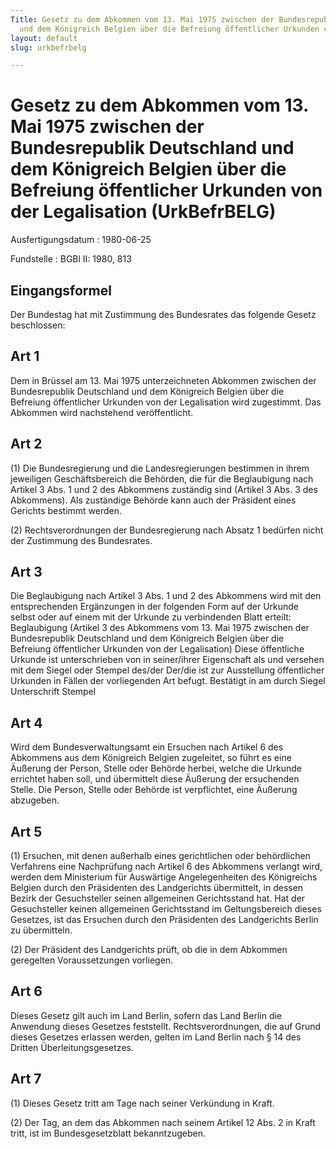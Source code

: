 ```yaml
---
Title: Gesetz zu dem Abkommen vom 13. Mai 1975 zwischen der Bundesrepublik Deutschland
  und dem Königreich Belgien über die Befreiung öffentlicher Urkunden von der Legalisation
layout: default
slug: urkbefrbelg

---
```


# Gesetz zu dem Abkommen vom 13. Mai 1975 zwischen der Bundesrepublik Deutschland und dem Königreich Belgien über die Befreiung öffentlicher Urkunden von der Legalisation (UrkBefrBELG)

Ausfertigungsdatum
:   1980-06-25

Fundstelle
:   BGBl II: 1980, 813



## Eingangsformel

Der Bundestag hat mit Zustimmung des Bundesrates das folgende Gesetz
beschlossen:


## Art 1

Dem in Brüssel am 13. Mai 1975 unterzeichneten Abkommen zwischen der
Bundesrepublik Deutschland und dem Königreich Belgien über die
Befreiung öffentlicher Urkunden von der Legalisation wird zugestimmt.
Das Abkommen wird nachstehend veröffentlicht.


## Art 2

(1) Die Bundesregierung und die Landesregierungen bestimmen in ihrem
jeweiligen Geschäftsbereich die Behörden, die für die Beglaubigung
nach Artikel 3 Abs. 1 und 2 des Abkommens zuständig sind (Artikel 3
Abs. 3 des Abkommens). Als zuständige Behörde kann auch der Präsident
eines Gerichts bestimmt werden.

(2) Rechtsverordnungen der Bundesregierung nach Absatz 1 bedürfen
nicht der Zustimmung des Bundesrates.


## Art 3

Die Beglaubigung nach Artikel 3 Abs. 1 und 2 des Abkommens wird mit
den entsprechenden Ergänzungen in der folgenden Form auf der Urkunde
selbst oder auf einem mit der Urkunde zu verbindenden Blatt erteilt:
Beglaubigung
(Artikel 3 des Abkommens vom 13. Mai 1975 zwischen der Bundesrepublik
Deutschland und dem Königreich Belgien über die Befreiung öffentlicher
Urkunden von der Legalisation)
Diese öffentliche Urkunde ist unterschrieben
von
in seiner/ihrer Eigenschaft als
und versehen mit dem Siegel oder Stempel
des/der
Der/die                       ist zur Ausstellung
öffentlicher Urkunden in Fällen der vorliegenden Art befugt.
Bestätigt
in               am
durch
Siegel           Unterschrift
Stempel


## Art 4

Wird dem Bundesverwaltungsamt ein Ersuchen nach Artikel 6 des
Abkommens aus dem Königreich Belgien zugeleitet, so führt es eine
Äußerung der Person, Stelle oder Behörde herbei, welche die Urkunde
errichtet haben soll, und übermittelt diese Äußerung der ersuchenden
Stelle. Die Person, Stelle oder Behörde ist verpflichtet, eine
Äußerung abzugeben.


## Art 5

(1) Ersuchen, mit denen außerhalb eines gerichtlichen oder
behördlichen Verfahrens eine Nachprüfung nach Artikel 6 des Abkommens
verlangt wird, werden dem Ministerium für Auswärtige Angelegenheiten
des Königreichs Belgien durch den Präsidenten des Landgerichts
übermittelt, in dessen Bezirk der Gesuchsteller seinen allgemeinen
Gerichtsstand hat. Hat der Gesuchsteller keinen allgemeinen
Gerichtsstand im Geltungsbereich dieses Gesetzes, ist das Ersuchen
durch den Präsidenten des Landgerichts Berlin zu übermitteln.

(2) Der Präsident des Landgerichts prüft, ob die in dem Abkommen
geregelten Voraussetzungen vorliegen.


## Art 6

Dieses Gesetz gilt auch im Land Berlin, sofern das Land Berlin die
Anwendung dieses Gesetzes feststellt. Rechtsverordnungen, die auf
Grund dieses Gesetzes erlassen werden, gelten im Land Berlin nach § 14
des Dritten Überleitungsgesetzes.


## Art 7

(1) Dieses Gesetz tritt am Tage nach seiner Verkündung in Kraft.

(2) Der Tag, an dem das Abkommen nach seinem Artikel 12 Abs. 2 in
Kraft tritt, ist im Bundesgesetzblatt bekanntzugeben.

